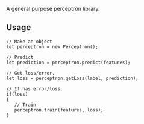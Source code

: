 A general purpose perceptron library.

## Usage

```
// Make an object
let perceptron = new Perceptron();

// Predict
let prediction = perceptron.predict(features);

// Get loss/error.
let loss = perceptron.getLoss(label, prediction);

// If has error/loss.
if(loss)
{
   // Train
   perceptron.train(features, loss);
}
```
